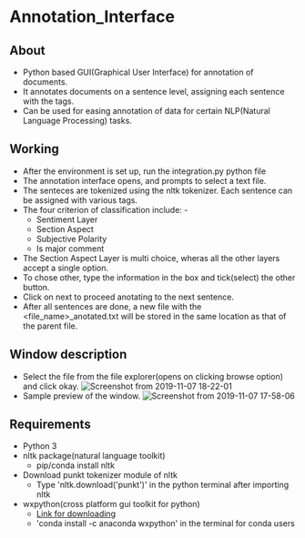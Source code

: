 # Annotation_Interface

## About
* Python based GUI(Graphical User Interface) for annotation of documents. 
* It annotates documents on a sentence level, assigning each sentence with the tags. 
* Can be used for easing annotation of data for certain NLP(Natural Language Processing) tasks.

## Working

* After the environment is set up, run the integration.py python file
* The annotation interface opens, and prompts to select a text file.
* The senteces are tokenized using the nltk tokenizer. Each sentence can be assigned with various tags.
* The four criterion of classification include: -
  * Sentiment Layer
  * Section Aspect
  * Subjective Polarity 
  * Is major comment
* The Section Aspect Layer is multi choice, wheras all the other layers accept a single option.
* To chose other, type the information in the box and tick(select) the other button.
* Click on next to proceed anotating to the next sentence.
* After all sentences are done, a new file with the <file_name>_anotated.txt will be stored in the same location as that of the parent file.

## Window description
* Select the file from the file explorer(opens on clicking browse option) and click okay.
![Screenshot from 2019-11-07 18-22-01](https://user-images.githubusercontent.com/41947720/68368222-8f8a1900-015d-11ea-9a41-4e7fe7d24a18.png)
* Sample preview of the window.
![Screenshot from 2019-11-07 17-58-06](https://user-images.githubusercontent.com/41947720/68368287-bea08a80-015d-11ea-9063-d56621505f1a.png)


## Requirements
* Python 3
* nltk package(natural language toolkit)
  * pip/conda install nltk
* Download punkt tokenizer module of nltk
  * Type 'nltk.download('punkt')' in the python terminal after importing nltk
* wxpython(cross platform gui toolkit for python)
  * [Link for downloading](https://wxpython.org/pages/downloads/index.html)
  * 'conda install -c anaconda wxpython' in the terminal for conda users  
